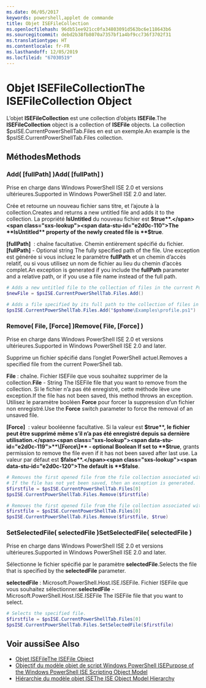```yaml
---
ms.date: 06/05/2017
keywords: powershell,applet de commande
title: Objet ISEFileCollection
ms.openlocfilehash: 96db51ee921cc0fa34803091d563bc6e118643b6
ms.sourcegitcommit: debd2b38fb8070a7357bf1a4bf9cc736f3702f31
ms.translationtype: HT
ms.contentlocale: fr-FR
ms.lasthandoff: 12/05/2019
ms.locfileid: "67030519"
---
```

# <a name="the-isefilecollection-object"></a><span data-ttu-id="e2d0c-103">Objet ISEFileCollection</span><span class="sxs-lookup"><span data-stu-id="e2d0c-103">The ISEFileCollection Object</span></span>

<span data-ttu-id="e2d0c-104">L’objet **ISEFileCollection** est une collection d’objets **ISEFile**.</span><span class="sxs-lookup"><span data-stu-id="e2d0c-104">The **ISEFileCollection** object is a collection of **ISEFile** objects.</span></span> <span data-ttu-id="e2d0c-105">La collection $psISE.CurrentPowerShellTab.Files en est un exemple.</span><span class="sxs-lookup"><span data-stu-id="e2d0c-105">An example is the $psISE.CurrentPowerShellTab.Files collection.</span></span>

## <a name="methods"></a><span data-ttu-id="e2d0c-106">Méthodes</span><span class="sxs-lookup"><span data-stu-id="e2d0c-106">Methods</span></span>

### <a name="add-fullpath-"></a><span data-ttu-id="e2d0c-107">Add\( \[fullPath\] \)</span><span class="sxs-lookup"><span data-stu-id="e2d0c-107">Add\( \[fullPath\] \)</span></span>

<span data-ttu-id="e2d0c-108">Prise en charge dans Windows PowerShell ISE 2.0 et versions ultérieures.</span><span class="sxs-lookup"><span data-stu-id="e2d0c-108">Supported in Windows PowerShell ISE 2.0 and later.</span></span>

<span data-ttu-id="e2d0c-109">Crée et retourne un nouveau fichier sans titre, et l’ajoute à la collection.</span><span class="sxs-lookup"><span data-stu-id="e2d0c-109">Creates and returns a new untitled file and adds it to the collection.</span></span> <span data-ttu-id="e2d0c-110">La propriété **IsUntitled** du nouveau fichier est **$true**.</span><span class="sxs-lookup"><span data-stu-id="e2d0c-110">The **IsUntitled** property of the newly created file is **$true**.</span></span>

<span data-ttu-id="e2d0c-111">**\[fullPath\]**  : chaîne facultative. Chemin entièrement spécifié du fichier.</span><span class="sxs-lookup"><span data-stu-id="e2d0c-111">**\[fullPath\]** - Optional string The fully specified path of the file.</span></span> <span data-ttu-id="e2d0c-112">Une exception est générée si vous incluez le paramètre **fullPath** et un chemin d’accès relatif, ou si vous utilisez un nom de fichier au lieu du chemin d’accès complet.</span><span class="sxs-lookup"><span data-stu-id="e2d0c-112">An exception is generated if you include the **fullPath** parameter and a relative path, or if you use a file name instead of the full path.</span></span>

```powershell
# Adds a new untitled file to the collection of files in the current PowerShell tab.
$newFile = $psISE.CurrentPowerShellTab.Files.Add()

# Adds a file specified by its full path to the collection of files in the current PowerShell tab.
$psISE.CurrentPowerShellTab.Files.Add("$pshome\Examples\profile.ps1")
```

### <a name="remove-file-force-"></a><span data-ttu-id="e2d0c-113">Remove\( File, \[Force\] \)</span><span class="sxs-lookup"><span data-stu-id="e2d0c-113">Remove\( File, \[Force\] \)</span></span>

<span data-ttu-id="e2d0c-114">Prise en charge dans Windows PowerShell ISE 2.0 et versions ultérieures.</span><span class="sxs-lookup"><span data-stu-id="e2d0c-114">Supported in Windows PowerShell ISE 2.0 and later.</span></span>

<span data-ttu-id="e2d0c-115">Supprime un fichier spécifié dans l’onglet PowerShell actuel.</span><span class="sxs-lookup"><span data-stu-id="e2d0c-115">Removes a specified file from the current PowerShell tab.</span></span>

<span data-ttu-id="e2d0c-116">**File** : chaîne. Fichier ISEFile que vous souhaitez supprimer de la collection.</span><span class="sxs-lookup"><span data-stu-id="e2d0c-116">**File** - String The ISEFile file that you want to remove from the collection.</span></span> <span data-ttu-id="e2d0c-117">Si le fichier n’a pas été enregistré, cette méthode lève une exception.</span><span class="sxs-lookup"><span data-stu-id="e2d0c-117">If the file has not been saved, this method throws an exception.</span></span> <span data-ttu-id="e2d0c-118">Utilisez le paramètre booléen **Force** pour forcer la suppression d’un fichier non enregistré.</span><span class="sxs-lookup"><span data-stu-id="e2d0c-118">Use the **Force** switch parameter to force the removal of an unsaved file.</span></span>

<span data-ttu-id="e2d0c-119">**\[Force\]**  : valeur booléenne facultative. Si la valeur est **$true**, le fichier peut être supprimé même s’il n’a pas été enregistré depuis sa dernière utilisation.</span><span class="sxs-lookup"><span data-stu-id="e2d0c-119">**\[Force\]** - optional Boolean If set to **$true**, grants permission to remove the file even if it has not been saved after last use.</span></span> <span data-ttu-id="e2d0c-120">La valeur par défaut est **$false**.</span><span class="sxs-lookup"><span data-stu-id="e2d0c-120">The default is **$false**.</span></span>

```powershell
# Removes the first opened file from the file collection associated with the current PowerShell tab.
# If the file has not yet been saved, then an exception is generated.
$firstfile = $psISE.CurrentPowerShellTab.Files[0]
$psISE.CurrentPowerShellTab.Files.Remove($firstfile)

# Removes the first opened file from the file collection associated with the current PowerShell tab, even if it has not been saved.
$firstfile = $psISE.CurrentPowerShellTab.Files[0]
$psISE.CurrentPowerShellTab.Files.Remove($firstfile, $true)
```

### <a name="setselectedfile-selectedfile-"></a><span data-ttu-id="e2d0c-121">SetSelectedFile\( selectedFile \)</span><span class="sxs-lookup"><span data-stu-id="e2d0c-121">SetSelectedFile\( selectedFile \)</span></span>

<span data-ttu-id="e2d0c-122">Prise en charge dans Windows PowerShell ISE 2.0 et versions ultérieures.</span><span class="sxs-lookup"><span data-stu-id="e2d0c-122">Supported in Windows PowerShell ISE 2.0 and later.</span></span>

<span data-ttu-id="e2d0c-123">Sélectionne le fichier spécifié par le paramètre **selectedFile**.</span><span class="sxs-lookup"><span data-stu-id="e2d0c-123">Selects the file that is specified by the **selectedFile** parameter.</span></span>

<span data-ttu-id="e2d0c-124">**selectedFile** : Microsoft.PowerShell.Host.ISE.ISEFile. Fichier ISEFile que vous souhaitez sélectionner.</span><span class="sxs-lookup"><span data-stu-id="e2d0c-124">**selectedFile** - Microsoft.PowerShell.Host.ISE.ISEFile The ISEFile file that you want to select.</span></span>

```powershell
# Selects the specified file.
$firstfile = $psISE.CurrentPowerShellTab.Files[0]
$psISE.CurrentPowerShellTab.Files.SetSelectedFile($firstfile)
```

## <a name="see-also"></a><span data-ttu-id="e2d0c-125">Voir aussi</span><span class="sxs-lookup"><span data-stu-id="e2d0c-125">See Also</span></span>

- [<span data-ttu-id="e2d0c-126">Objet ISEFile</span><span class="sxs-lookup"><span data-stu-id="e2d0c-126">The ISEFile Object</span></span>](The-ISEFile-Object.md)
- [<span data-ttu-id="e2d0c-127">Objectif du modèle objet de script Windows PowerShell ISE</span><span class="sxs-lookup"><span data-stu-id="e2d0c-127">Purpose of the Windows PowerShell ISE Scripting Object Model</span></span>](Purpose-of-the-Windows-PowerShell-ISE-Scripting-Object-Model.md)
- [<span data-ttu-id="e2d0c-128">Hiérarchie du modèle objet ISE</span><span class="sxs-lookup"><span data-stu-id="e2d0c-128">The ISE Object Model Hierarchy</span></span>](The-ISE-Object-Model-Hierarchy.md)
